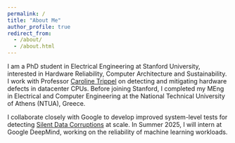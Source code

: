 ```yaml
---
permalink: /
title: "About Me"
author_profile: true
redirect_from:
  - /about/
  - /about.html
---
```


I am a PhD student in Electrical Engineering at Stanford University, interested in Hardware Reliability, Computer Architecture and Sustainability. I work with Professor [Caroline Trippel](https://cs.stanford.edu/people/trippel/) on detecting and mitigating hardware defects in datacenter CPUs. Before joining Stanford, I completed my MEng in Electrical and Computer Engineering at the National Technical University of Athens (NTUA), Greece.

I collaborate closely with Google to develop improved system-level tests for detecting [Silent Data Corruptions](https://support.google.com/cloud/answer/10759085?hl=en) at scale. In Summer 2025, I will intern at Google DeepMind, working on the reliability of machine learning workloads.
